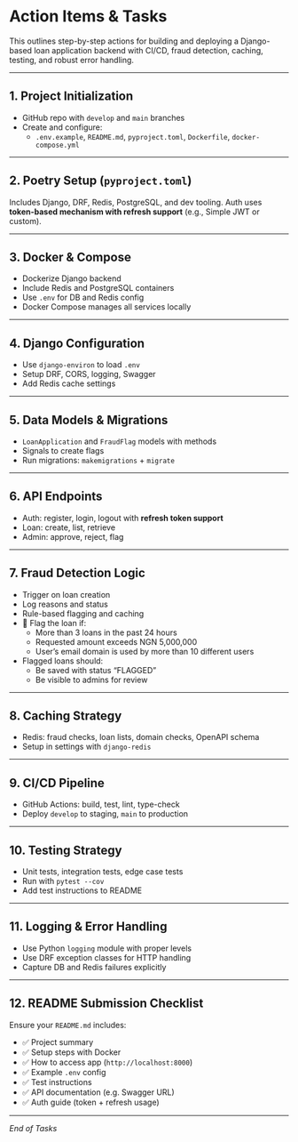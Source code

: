 # Action Items & Tasks

This outlines step-by-step actions for building and deploying a Django-based loan application backend with CI/CD, fraud detection, caching, testing, and robust error handling.

---

## 1. Project Initialization

- GitHub repo with `develop` and `main` branches
- Create and configure:
  - `.env.example`, `README.md`, `pyproject.toml`, `Dockerfile`, `docker-compose.yml`

---

## 2. Poetry Setup (`pyproject.toml`)

Includes Django, DRF, Redis, PostgreSQL, and dev tooling. Auth uses **token-based mechanism with refresh support** (e.g., Simple JWT or custom).

---

## 3. Docker & Compose

- Dockerize Django backend
- Include Redis and PostgreSQL containers
- Use `.env` for DB and Redis config
- Docker Compose manages all services locally

---

## 4. Django Configuration

- Use `django-environ` to load `.env`
- Setup DRF, CORS, logging, Swagger
- Add Redis cache settings

---

## 5. Data Models & Migrations

- `LoanApplication` and `FraudFlag` models with methods
- Signals to create flags
- Run migrations: `makemigrations` + `migrate`

---

## 6. API Endpoints

- Auth: register, login, logout with **refresh token support**
- Loan: create, list, retrieve
- Admin: approve, reject, flag

---

## 7. Fraud Detection Logic

- Trigger on loan creation
- Log reasons and status
- Rule-based flagging and caching
- 🚨 Flag the loan if:
  - More than 3 loans in the past 24 hours
  - Requested amount exceeds NGN 5,000,000
  - User’s email domain is used by more than 10 different users
- Flagged loans should:
  - Be saved with status “FLAGGED”
  - Be visible to admins for review

---

## 8. Caching Strategy

- Redis: fraud checks, loan lists, domain checks, OpenAPI schema
- Setup in settings with `django-redis`

---

## 9. CI/CD Pipeline

- GitHub Actions: build, test, lint, type-check
- Deploy `develop` to staging, `main` to production

---

## 10. Testing Strategy

- Unit tests, integration tests, edge case tests
- Run with `pytest --cov`
- Add test instructions to README

---

## 11. Logging & Error Handling

- Use Python `logging` module with proper levels
- Use DRF exception classes for HTTP handling
- Capture DB and Redis failures explicitly

---

## 12. README Submission Checklist

Ensure your `README.md` includes:

- ✅ Project summary
- ✅ Setup steps with Docker
- ✅ How to access app (`http://localhost:8000`)
- ✅ Example `.env` config
- ✅ Test instructions
- ✅ API documentation (e.g. Swagger URL)
- ✅ Auth guide (token + refresh usage)

---

*End of Tasks*
